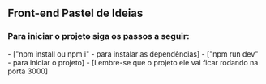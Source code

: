 ## Front-end Pastel de Ideias

<h3>Para iniciar o projeto siga os passos a seguir:
</h3>
- ["npm install ou npm i" - para instalar as dependências]
- ["npm run dev" - para iniciar o projeto]
- [Lembre-se que o projeto ele vai ficar rodando na porta 3000]
